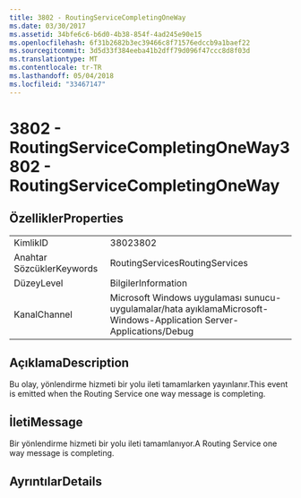 ```yaml
---
title: 3802 - RoutingServiceCompletingOneWay
ms.date: 03/30/2017
ms.assetid: 34bfe6c6-b6d0-4b38-854f-4ad245e90e15
ms.openlocfilehash: 6f31b2682b3ec39466c8f71576edccb9a1baef22
ms.sourcegitcommit: 3d5d33f384eeba41b2dff79d096f47ccc8d8f03d
ms.translationtype: MT
ms.contentlocale: tr-TR
ms.lasthandoff: 05/04/2018
ms.locfileid: "33467147"
---
```

# <a name="3802---routingservicecompletingoneway"></a><span data-ttu-id="286af-102">3802 - RoutingServiceCompletingOneWay</span><span class="sxs-lookup"><span data-stu-id="286af-102">3802 - RoutingServiceCompletingOneWay</span></span>
## <a name="properties"></a><span data-ttu-id="286af-103">Özellikler</span><span class="sxs-lookup"><span data-stu-id="286af-103">Properties</span></span>  
  
|||  
|-|-|  
|<span data-ttu-id="286af-104">Kimlik</span><span class="sxs-lookup"><span data-stu-id="286af-104">ID</span></span>|<span data-ttu-id="286af-105">3802</span><span class="sxs-lookup"><span data-stu-id="286af-105">3802</span></span>|  
|<span data-ttu-id="286af-106">Anahtar Sözcükler</span><span class="sxs-lookup"><span data-stu-id="286af-106">Keywords</span></span>|<span data-ttu-id="286af-107">RoutingServices</span><span class="sxs-lookup"><span data-stu-id="286af-107">RoutingServices</span></span>|  
|<span data-ttu-id="286af-108">Düzey</span><span class="sxs-lookup"><span data-stu-id="286af-108">Level</span></span>|<span data-ttu-id="286af-109">Bilgiler</span><span class="sxs-lookup"><span data-stu-id="286af-109">Information</span></span>|  
|<span data-ttu-id="286af-110">Kanal</span><span class="sxs-lookup"><span data-stu-id="286af-110">Channel</span></span>|<span data-ttu-id="286af-111">Microsoft Windows uygulaması sunucu-uygulamalar/hata ayıklama</span><span class="sxs-lookup"><span data-stu-id="286af-111">Microsoft-Windows-Application Server-Applications/Debug</span></span>|  
  
## <a name="description"></a><span data-ttu-id="286af-112">Açıklama</span><span class="sxs-lookup"><span data-stu-id="286af-112">Description</span></span>  
 <span data-ttu-id="286af-113">Bu olay, yönlendirme hizmeti bir yolu ileti tamamlarken yayınlanır.</span><span class="sxs-lookup"><span data-stu-id="286af-113">This event is emitted when the Routing Service one way message is completing.</span></span>  
  
## <a name="message"></a><span data-ttu-id="286af-114">İleti</span><span class="sxs-lookup"><span data-stu-id="286af-114">Message</span></span>  
 <span data-ttu-id="286af-115">Bir yönlendirme hizmeti bir yolu ileti tamamlanıyor.</span><span class="sxs-lookup"><span data-stu-id="286af-115">A Routing Service one way message is completing.</span></span>  
  
## <a name="details"></a><span data-ttu-id="286af-116">Ayrıntılar</span><span class="sxs-lookup"><span data-stu-id="286af-116">Details</span></span>
